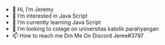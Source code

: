 - 👋 Hi, I’m Jeremy
- 👀 I’m interested in Java Script
- 🌱 I’m currently learning Java Script 
- 💞️ I’m looking to colage on universitas katolik parahyangan
- 📫 How to reach me Dm Me On Discord Jeree#3797
